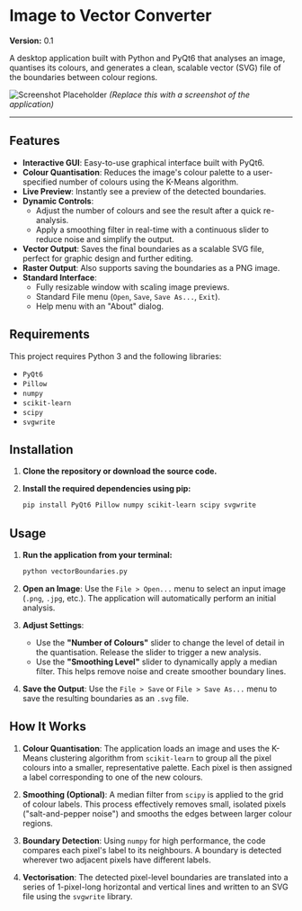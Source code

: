 # Image to Vector Converter

**Version:** 0.1

A desktop application built with Python and PyQt6 that analyses an image, quantises its colours, and generates a clean, scalable vector (SVG) file of the boundaries between colour regions.

![Screenshot Placeholder](https://via.placeholder.com/800x600.png?text=Application+Screenshot)
*(Replace this with a screenshot of the application)*

---

## Features

- **Interactive GUI**: Easy-to-use graphical interface built with PyQt6.
- **Colour Quantisation**: Reduces the image's colour palette to a user-specified number of colours using the K-Means algorithm.
- **Live Preview**: Instantly see a preview of the detected boundaries.
- **Dynamic Controls**:
  - Adjust the number of colours and see the result after a quick re-analysis.
  - Apply a smoothing filter in real-time with a continuous slider to reduce noise and simplify the output.
- **Vector Output**: Saves the final boundaries as a scalable SVG file, perfect for graphic design and further editing.
- **Raster Output**: Also supports saving the boundaries as a PNG image.
- **Standard Interface**:
  - Fully resizable window with scaling image previews.
  - Standard File menu (`Open`, `Save`, `Save As...`, `Exit`).
  - Help menu with an "About" dialog.

## Requirements

This project requires Python 3 and the following libraries:

- `PyQt6`
- `Pillow`
- `numpy`
- `scikit-learn`
- `scipy`
- `svgwrite`

## Installation

1.  **Clone the repository or download the source code.**

2.  **Install the required dependencies using pip:**

    ```bash
    pip install PyQt6 Pillow numpy scikit-learn scipy svgwrite
    ```

## Usage

1.  **Run the application from your terminal:**

    ```bash
    python vectorBoundaries.py
    ```

2.  **Open an Image**: Use the `File > Open...` menu to select an input image (`.png`, `.jpg`, etc.). The application will automatically perform an initial analysis.

3.  **Adjust Settings**:
    -   Use the **"Number of Colours"** slider to change the level of detail in the quantisation. Release the slider to trigger a new analysis.
    -   Use the **"Smoothing Level"** slider to dynamically apply a median filter. This helps remove noise and create smoother boundary lines.

4.  **Save the Output**: Use the `File > Save` or `File > Save As...` menu to save the resulting boundaries as an `.svg` file.

## How It Works

1.  **Colour Quantisation**: The application loads an image and uses the K-Means clustering algorithm from `scikit-learn` to group all the pixel colours into a smaller, representative palette. Each pixel is then assigned a label corresponding to one of the new colours.

2.  **Smoothing (Optional)**: A median filter from `scipy` is applied to the grid of colour labels. This process effectively removes small, isolated pixels ("salt-and-pepper noise") and smooths the edges between larger colour regions.

3.  **Boundary Detection**: Using `numpy` for high performance, the code compares each pixel's label to its neighbours. A boundary is detected wherever two adjacent pixels have different labels.

4.  **Vectorisation**: The detected pixel-level boundaries are translated into a series of 1-pixel-long horizontal and vertical lines and written to an SVG file using the `svgwrite` library.
